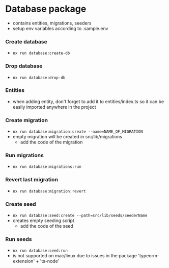 # Database package

- contains entities, migrations, seeders
- setup env variables according to .sample.env

### Create database

- `nx run database:create-db`

### Drop database

- `nx run database:drop-db`

### Entities

- when adding entity, don't forget to add it to entities/index.ts so it can be easily imported anywhere in the project

### Create migration

- `nx run database:migration:create --name=NAME_OF_MIGRATION`
- empty migration will be created in src/lib/migrations
  - add the code of the migration

### Run migrations

- `nx run database:migrations:run`

### Revert last migration

- `nx run database:migration:revert`

### Create seed

- `nx run database:seed:create --path=src/lib/seeds/SeederName`
- creates empty seeding script
  - add the code of the seed

### Run seeds

- `nx run database:seed:run`
- is not supported on mac/linux due to issues in the package 'typeorm-extension' + 'ts-node'
